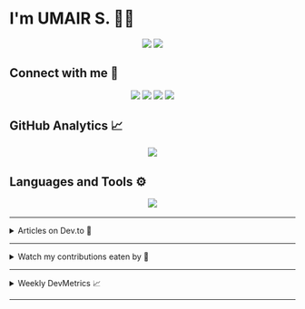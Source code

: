 # I'm UMAIR S. 🧑‍💻

<section align="center">
 <a href="https://github.com/umairshabbir-83"
  ><img
   src="https://komarev.com/ghpvc/?style=for-the-badge&username=umairshabbir-83"
 /></a>
 <a href="https://github.com/umairshabbir-83"
  ><img
   src="https://wakatime.com/badge/user/921dd2f5-b40c-4c20-a684-53d03b4afbc7.svg?style=for-the-badge"
 /></a>
</section>

## Connect with me 🔗

<section align="center">
 <a href="https://facebook.com/umairshabbir.83"
  ><img
   src="https://img.shields.io/badge/-Facebook-1877F2?logo=Facebook&logoColor=FFFFFF&style=for-the-badge"
 /></a>
 <a href="https://instagram.com/umairshabbir.83"
  ><img
   src="https://img.shields.io/badge/-Instagram-E4405F?logo=Instagram&logoColor=FFFFFF&style=for-the-badge"
 /></a>
 <a href="https://linkedin.com/in/umairshabbir-83"
  ><img
   src="https://img.shields.io/badge/-LinkedIn-0A66C2?logo=LinkedIn&logoColor=FFFFFF&style=for-the-badge"
 /></a>
 <a href="https://twitter.com/umairshabbir_83"
  ><img
   src="https://img.shields.io/badge/-X-000000?logo=X&logoColor=FFFFFF&style=for-the-badge"
 /></a>
</section>

## GitHub Analytics 📈

<section align="center">
 <a href="https://github.com/umairshabbir-83"
  ><img
   src="https://github-readme-streak-stats.herokuapp.com/?theme=dark&user=umairshabbir-83"
 /></a>
</section>

## Languages and Tools ⚙

<section align="center">
 <a href="https://github.com/umairshabbir-83"
  ><img
   src="https://github-readme-stats-eight-theta.vercel.app/api/top-langs/?layout=compact&theme=dark&username=umairshabbir-83"
 /></a>
</section>

---

<details>
 <summary>Articles on Dev.to 📄</summary>

- [15+ Free Websites and Tools That Seems Illegal to Know!](https://dev.to/umairshabbir_83/15-free-websites-and-tools-that-seems-illegal-to-know-3kpp)
- [k-nearest neighbors algorithm (k-NN)](https://dev.to/umairshabbir_83/k-nearest-neighbors-algorithm-k-nn-46ml)
- [2021: Year in Review](https://dev.to/umairshabbir_83/2021-year-in-review-435p)

</details>

---

<details>
 <summary>Watch my contributions eaten by 🐍</summary>
 <section align="center">
  <a href="https://github.com/umairshabbir-83"
   ><img
    src="https://github.com/umairshabbir-83/umairshabbir-83/blob/GIF/github-contribution-grid-snake-dark.svg"
  /></a>
 </section>
</details>

---

<details>
 <summary>Weekly DevMetrics 📈</summary>
<!--START_SECTION:waka-->

```txt
From: 12 June 2025 - To: 19 June 2025

Total Time: 15 hrs 41 mins

JavaScript     12 hrs 44 mins  ⣿⣿⣿⣿⣿⣿⣿⣿⣿⣿⣿⣿⣿⣿⣿⣿⣿⣿⣿⣿⣤⣀⣀⣀⣀   81.22 %
TypeScript     51 mins         ⣿⣤⣀⣀⣀⣀⣀⣀⣀⣀⣀⣀⣀⣀⣀⣀⣀⣀⣀⣀⣀⣀⣀⣀⣀   05.52 %
Bash           38 mins         ⣿⣀⣀⣀⣀⣀⣀⣀⣀⣀⣀⣀⣀⣀⣀⣀⣀⣀⣀⣀⣀⣀⣀⣀⣀   04.13 %
JSON           30 mins         ⣷⣀⣀⣀⣀⣀⣀⣀⣀⣀⣀⣀⣀⣀⣀⣀⣀⣀⣀⣀⣀⣀⣀⣀⣀   03.21 %
TeX            22 mins         ⣶⣀⣀⣀⣀⣀⣀⣀⣀⣀⣀⣀⣀⣀⣀⣀⣀⣀⣀⣀⣀⣀⣀⣀⣀   02.37 %
```

<!--END_SECTION:waka-->
</details>

---
